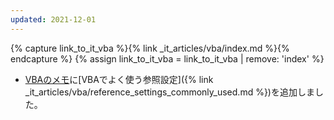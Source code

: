 ```yaml
---
updated: 2021-12-01
---
```

{% capture link_to_it_vba %}{% link _it_articles/vba/index.md %}{% endcapture %}
{% assign link_to_it_vba = link_to_it_vba | remove: 'index' %}

- [VBAのメモ]({{link_to_it_vba}})に[VBAでよく使う参照設定]({% link _it_articles/vba/reference_settings_commonly_used.md %})を追加しました。